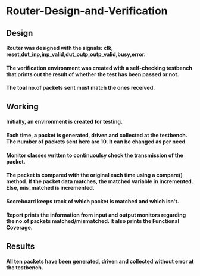 # Router-Design-and-Verification

## Design
#### Router was designed with the signals: clk, reset,dut_inp,inp_valid,dut_outp,outp_valid,busy,error.
#### The verification environment was created with a self-checking testbench that prints out the result of whether the test has been passed or not. 
#### The toal no.of packets sent must match the ones received.

## Working
#### Initially, an environment is created for testing.
#### Each time, a packet is generated, driven and collected at the testbench. The number of packets sent here are 10. It can be changed as per need.
#### Monitor classes written to continuoulsy check the transmission of the packet.
#### The packet is compared with the original each time using a compare() method. If the packet data matches, the matched variable in incremented. Else, mis_matched is incremented. 
#### Scoreboard keeps track of which packet is matched and which isn't. 
#### Report prints the information from input and output monitors regarding the no.of packets matched/mismatched. It also prints the Functional Coverage.

## Results
#### All ten packets have been generated, driven and collected without error at the testbench.
